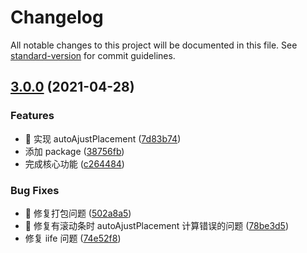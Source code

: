 # Changelog

All notable changes to this project will be documented in this file. See [standard-version](https://github.com/conventional-changelog/standard-version) for commit guidelines.

## [3.0.0](https://github.com/heynext/v-contextmenu/compare/v2.8.0...v3.0.0) (2021-04-28)


### Features

* 🎸 实现 autoAjustPlacement ([7d83b74](https://github.com/heynext/v-contextmenu/commit/7d83b749e08980ad62297d6ddef22ec568914646))
* 添加 package ([38756fb](https://github.com/heynext/v-contextmenu/commit/38756fb616178ff480db14b39cf063138e890350))
* 完成核心功能 ([c264484](https://github.com/heynext/v-contextmenu/commit/c264484451b80069e481ac9ceef5f07453d7932a))


### Bug Fixes

* 🐛 修复打包问题 ([502a8a5](https://github.com/heynext/v-contextmenu/commit/502a8a54f42b25cf306e17c60de813f6d2f7b0ba))
* 🐛 修复有滚动条时 autoAjustPlacement 计算错误的问题 ([78be3d5](https://github.com/heynext/v-contextmenu/commit/78be3d55a48d0e6f4108bf3f9c28f77d87661c90))
* 修复 iife 问题 ([74e52f8](https://github.com/heynext/v-contextmenu/commit/74e52f882fb26a417ad23c7d6fa4f3a5880a7485))
